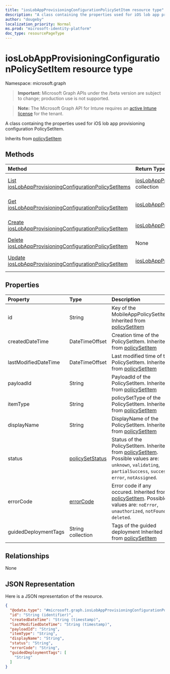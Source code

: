 ```yaml
---
title: "iosLobAppProvisioningConfigurationPolicySetItem resource type"
description: "A class containing the properties used for iOS lob app provisioning configuration PolicySetItem."
author: "dougeby"
localization_priority: Normal
ms.prod: "microsoft-identity-platform"
doc_type: resourcePageType
---
```


# iosLobAppProvisioningConfigurationPolicySetItem resource type

Namespace: microsoft.graph

> **Important:** Microsoft Graph APIs under the /beta version are subject to change; production use is not supported.

> **Note:** The Microsoft Graph API for Intune requires an [active Intune license](https://go.microsoft.com/fwlink/?linkid=839381) for the tenant.

A class containing the properties used for iOS lob app provisioning configuration PolicySetItem.


Inherits from [policySetItem](../resources/intune-policyset-policysetitem.md)

## Methods
|Method|Return Type|Description|
|:---|:---|:---|
|[List iosLobAppProvisioningConfigurationPolicySetItems](../api/intune-policyset-ioslobappprovisioningconfigurationpolicysetitem-list.md)|[iosLobAppProvisioningConfigurationPolicySetItem](../resources/intune-policyset-ioslobappprovisioningconfigurationpolicysetitem.md) collection|List properties and relationships of the [iosLobAppProvisioningConfigurationPolicySetItem](../resources/intune-policyset-ioslobappprovisioningconfigurationpolicysetitem.md) objects.|
|[Get iosLobAppProvisioningConfigurationPolicySetItem](../api/intune-policyset-ioslobappprovisioningconfigurationpolicysetitem-get.md)|[iosLobAppProvisioningConfigurationPolicySetItem](../resources/intune-policyset-ioslobappprovisioningconfigurationpolicysetitem.md)|Read properties and relationships of the [iosLobAppProvisioningConfigurationPolicySetItem](../resources/intune-policyset-ioslobappprovisioningconfigurationpolicysetitem.md) object.|
|[Create iosLobAppProvisioningConfigurationPolicySetItem](../api/intune-policyset-ioslobappprovisioningconfigurationpolicysetitem-create.md)|[iosLobAppProvisioningConfigurationPolicySetItem](../resources/intune-policyset-ioslobappprovisioningconfigurationpolicysetitem.md)|Create a new [iosLobAppProvisioningConfigurationPolicySetItem](../resources/intune-policyset-ioslobappprovisioningconfigurationpolicysetitem.md) object.|
|[Delete iosLobAppProvisioningConfigurationPolicySetItem](../api/intune-policyset-ioslobappprovisioningconfigurationpolicysetitem-delete.md)|None|Deletes a [iosLobAppProvisioningConfigurationPolicySetItem](../resources/intune-policyset-ioslobappprovisioningconfigurationpolicysetitem.md).|
|[Update iosLobAppProvisioningConfigurationPolicySetItem](../api/intune-policyset-ioslobappprovisioningconfigurationpolicysetitem-update.md)|[iosLobAppProvisioningConfigurationPolicySetItem](../resources/intune-policyset-ioslobappprovisioningconfigurationpolicysetitem.md)|Update the properties of a [iosLobAppProvisioningConfigurationPolicySetItem](../resources/intune-policyset-ioslobappprovisioningconfigurationpolicysetitem.md) object.|

## Properties
|Property|Type|Description|
|:---|:---|:---|
|id|String|Key of the MobileAppPolicySetItem. Inherited from [policySetItem](../resources/intune-policyset-policysetitem.md)|
|createdDateTime|DateTimeOffset|Creation time of the PolicySetItem. Inherited from [policySetItem](../resources/intune-policyset-policysetitem.md)|
|lastModifiedDateTime|DateTimeOffset|Last modified time of the PolicySetItem. Inherited from [policySetItem](../resources/intune-policyset-policysetitem.md)|
|payloadId|String|PayloadId of the PolicySetItem. Inherited from [policySetItem](../resources/intune-policyset-policysetitem.md)|
|itemType|String|policySetType of the PolicySetItem. Inherited from [policySetItem](../resources/intune-policyset-policysetitem.md)|
|displayName|String|DisplayName of the PolicySetItem. Inherited from [policySetItem](../resources/intune-policyset-policysetitem.md)|
|status|[policySetStatus](../resources/intune-policyset-policysetstatus.md)|Status of the PolicySetItem. Inherited from [policySetItem](../resources/intune-policyset-policysetitem.md). Possible values are: `unknown`, `validating`, `partialSuccess`, `success`, `error`, `notAssigned`.|
|errorCode|[errorCode](../resources/intune-policyset-errorcode.md)|Error code if any occured. Inherited from [policySetItem](../resources/intune-policyset-policysetitem.md). Possible values are: `noError`, `unauthorized`, `notFound`, `deleted`.|
|guidedDeploymentTags|String collection|Tags of the guided deployment Inherited from [policySetItem](../resources/intune-policyset-policysetitem.md)|

## Relationships
None

## JSON Representation
Here is a JSON representation of the resource.
<!-- {
  "blockType": "resource",
  "keyProperty": "id",
  "@odata.type": "microsoft.graph.iosLobAppProvisioningConfigurationPolicySetItem"
}
-->
``` json
{
  "@odata.type": "#microsoft.graph.iosLobAppProvisioningConfigurationPolicySetItem",
  "id": "String (identifier)",
  "createdDateTime": "String (timestamp)",
  "lastModifiedDateTime": "String (timestamp)",
  "payloadId": "String",
  "itemType": "String",
  "displayName": "String",
  "status": "String",
  "errorCode": "String",
  "guidedDeploymentTags": [
    "String"
  ]
}
```





